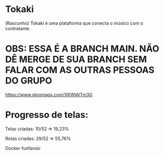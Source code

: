 # Tokaki
(Rascunho)
Tokaki é uma plataforma que conecta o músico com o contratante. 

# OBS: ESSA É A BRANCH MAIN. NÃO DÊ MERGE DE SUA BRANCH SEM FALAR COM AS OUTRAS PESSOAS DO GRUPO
https://www.gloomaps.com/XKWlAlTm3G

# Progresso de telas: 

Telas criadas:
10/52 => 19,23%

Rotas criadas:
29/52 => 55,76%

Docker funfando